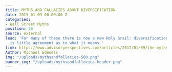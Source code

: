 ```yaml
---
title: MYTHS AND FALLACIES ABOUT DIVERSIFICATION
date: 2015-01-09 00:00:00 Z
categories:
- Wall Street Myths
position: 26
source: external
lead: 'For many of these there is now a new Holy Grail: diversification. But there
  is little agreement as to what it means.'
link: https://www.advisorperspectives.com/articles/2017/01/09/the-myths-and-fallacies-about-diversified-portfolios
Author: Michael Edesess
img: "/uploads/mythsandfallacies-500.png"
banner_img: "/uploads/mythsandfallacies-header.png"
---
```


